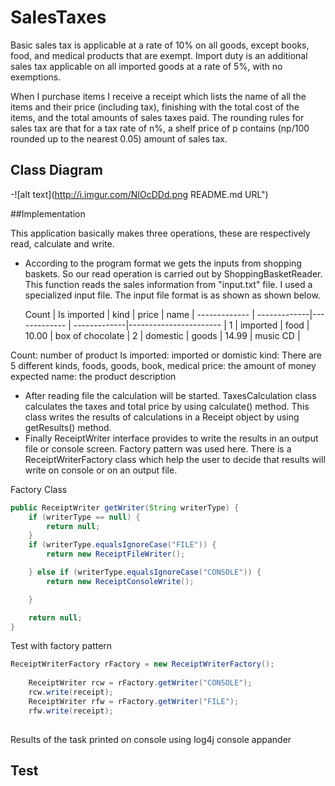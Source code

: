 # SalesTaxes
Basic sales tax is applicable at a rate of 10% on all goods, except books, food, and medical products that are exempt. Import duty is an additional sales tax applicable on all imported goods at a rate of 5%, with no exemptions.

When I purchase items I receive a receipt which lists the name of all the items and their price (including tax), finishing with the total cost of the items, and the total amounts of sales taxes paid. The rounding rules for sales tax are that for a tax rate of n%, a shelf price of p contains (np/100 rounded up to the nearest 0.05) amount of sales tax.

## Class Diagram
-![alt text](http://i.imgur.com/NIOcDDd.png README.md URL")

##Implementation

This application basically makes three operations, these are respectively read, calculate and write. 

* According to the program format we gets the inputs from shopping baskets. So our read operation is carried out by ShoppingBasketReader. This function reads the sales information from "input.txt" file. 
I used a specialized input file. The input file format is as shown as shown below.

    Count     | Is imported  |     kind     |     price    |          name          |
------------- | -------------|------------- | -------------|----------------------- |
      1       |   imported   |     food     |     10.00    |   box of chocolate     |
      2       |   domestic   |     goods    |     14.99    |        music CD        |

Count: number of product
Is imported: imported or domistic 
kind: There are 5 different kinds, foods, goods, book, medical
price: the amount of money expected
name: the product description

* After reading file the calculation will be started. TaxesCalculation class calculates the taxes and total price by using calculate() method. This class writes the results of calculations in a Receipt object by using getResults() method.
* Finally ReceiptWriter interface provides to write the results in an output file or console screen. Factory pattern was used here. There is a ReceiptWriterFactory class which help the user to decide that results will write on console or on an output file.

Factory Class
```java
public ReceiptWriter getWriter(String writerType) {
	if (writerType == null) {
		return null;
	}
	if (writerType.equalsIgnoreCase("FILE")) {
		return new ReceiptFileWriter();

	} else if (writerType.equalsIgnoreCase("CONSOLE")) {
		return new ReceiptConsoleWrite();

	}

	return null;
}
```
Test with factory pattern
```java
ReceiptWriterFactory rFactory = new ReceiptWriterFactory();
		
	ReceiptWriter rcw = rFactory.getWriter("CONSOLE");
	rcw.write(receipt);
	ReceiptWriter rfw = rFactory.getWriter("FILE");
	rfw.write(receipt);
	
```
Results of the task printed on console using log4j console appander
## Test

